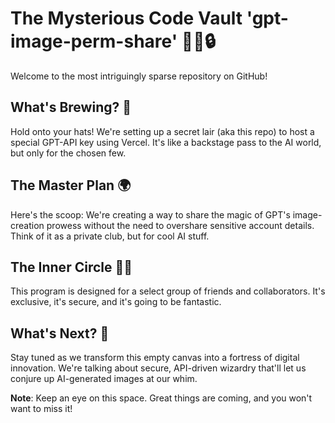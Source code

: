 # The Mysterious Code Vault 'gpt-image-perm-share' 🧙‍♂️🔒

Welcome to the most intriguingly sparse repository on GitHub!

## What's Brewing? 🍲

Hold onto your hats! We're setting up a secret lair (aka this repo) to host a special GPT-API key using Vercel. It's like a backstage pass to the AI world, but only for the chosen few.

## The Master Plan 🌍

Here's the scoop: We're creating a way to share the magic of GPT's image-creation prowess without the need to overshare sensitive account details. Think of it as a private club, but for cool AI stuff.

## The Inner Circle 🕵️‍♂️

This program is designed for a select group of friends and collaborators. It's exclusive, it's secure, and it's going to be fantastic.

## What's Next? 🚀

Stay tuned as we transform this empty canvas into a fortress of digital innovation. We're talking about secure, API-driven wizardry that'll let us conjure up AI-generated images at our whim.

**Note**: Keep an eye on this space. Great things are coming, and you won't want to miss it!

